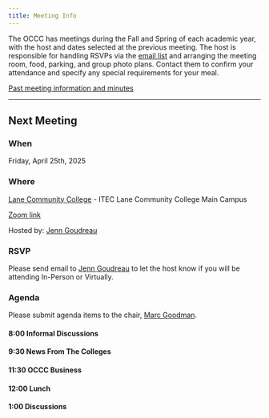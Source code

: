 ```yaml
---
title: Meeting Info
---
```


The OCCC has meetings during the Fall and Spring of each academic year, with the
host and dates selected at the previous meeting. The host is responsible for
handling RSVPs via the [email list](mailto:occc-group@pcc.edu)
and arranging the meeting room, food, parking,
and group photo plans. Contact them to confirm your attendance and specify any
special requirements for your meal.

[Past meeting information and minutes](past.md)

--------------------

## Next Meeting

### When

Friday, April 25th, 2025

### Where

[Lane Community College](https://maps.app.goo.gl/MbvP4v3jHvfj5Zfb8) - ITEC Lane Community College Main Campus

[Zoom link](https://lanecc.zoom.us/j/96260626097)

Hosted by: [Jenn Goudreau](mailto:goudreauj@lanecc.edu)

### RSVP

Please send email to [Jenn Goudreau](mailto:goudreauj@lanecc.edu) to let the host know if you will be attending In-Person or Virtually.

### Agenda

Please submit agenda items to the chair, [Marc Goodman](mailto:marc.goodman@pcc.edu).

#### 8:00 Informal Discussions

#### 9:30 News From The Colleges

#### 11:30 OCCC Business

#### 12:00 Lunch

#### 1:00 Discussions

